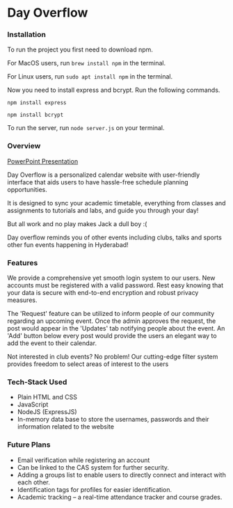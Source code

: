 # Day Overflow

### Installation

To run the project you first need to download npm.

For MacOS users, run `brew install npm` in the terminal.

For Linux users, run `sudo apt install npm` in the terminal.

Now you need to install express and bcrypt. Run the following commands.

```
npm install express
```
```
npm install bcrypt
```

To run the server, run `node server.js` on your terminal.

### Overview

[PowerPoint Presentation](https://iiitaphyd-my.sharepoint.com/:p:/g/personal/siddarth_g_students_iiit_ac_in/EV4lSy507J1MiMUchGnDvdsB07cap9GcWI9V4EmNi52E8g?e=1fg1fS)

Day Overflow is a personalized calendar website with user-friendly interface that aids users to have hassle-free schedule planning opportunities.​

It is designed to sync your academic timetable, everything from classes and assignments to tutorials and labs, and guide you through your day!​

But all work and no play makes Jack a dull boy :(

Day overflow reminds you of other events including clubs, talks and sports other fun events happening in Hyderabad!

### Features
We provide a comprehensive yet smooth login system to our users​. New accounts must be registered with a valid password. Rest easy knowing that your data is secure with end-to-end encryption and robust privacy measures.

The 'Request' feature can be utilized to inform people of our community regarding an upcoming event.​ Once the admin approves the request, the post would appear in the 'Updates' tab notifying people about the event.​ An 'Add' button below every post would provide the users an elegant way to add the event to their calendar. 

Not interested in club events?​ No problem! Our cutting-edge filter system provides freedom to select areas of interest to the users

### Tech-Stack Used
- Plain HTML and CSS
- JavaScript
- NodeJS (ExpressJS)
- In-memory data base to store the usernames, passwords and their information related to the website

### Future Plans
- Email verification while registering an account
- Can be linked to the CAS system for further security.
- Adding a groups list to enable users to directly connect and interact with each other.​
- Identification tags for profiles for easier identification.​
- Academic tracking – a real-time attendance tracker and course grades.
